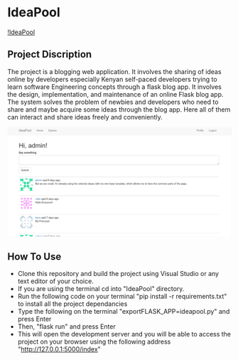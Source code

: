 # IdeaPool

[!IdeaPool](https://github.com/Kelvintrc/IdeaPool)

## Project Discription

The project is a blogging web application. It involves the sharing of ideas online by developers especially Kenyan self-paced developers trying to learn software Engineering concepts through a flask blog app. It involves the design, implementation, and maintenance of an online Flask blog app. The system solves the problem of newbies and developers who need to share and maybe acquire some ideas through the blog app. Here all of them can interact and share ideas freely and conveniently.

![A screenshot of the Home Page](images/image1.png)

## How To Use

+ Clone this repository and build the project using Visual Studio or any text editor of your choice.
+ If you are using the terminal cd into "IdeaPool" directory.
+ Run the following code on your terminal "pip install -r requirements.txt" to install all the project dependancies
+ Type the following on the terminal "exportFLASK_APP=ideapool.py" and press Enter
+ Then, "flask run" and press Enter
+ This will open the development server and you will be able to access the project on your browser using the following address "http://127.0.0.1:5000/index"


